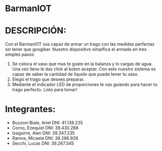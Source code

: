 # BarmanIOT

# DESCRIPCIÓN:

Con el BarmanIOT sos capaz de armar un trago con las medidas perfectas sin tener que googlear. Nuestro dispositivo simplfica el armado en tres simples pasos:
1) Se coloca el vaso que mas te guste en la balanza y lo cargas de agua. Una vez lleno le das click al boton aceptar. Con esto nuestro sistema es capaz de saber la cantidad de liquido que puede tener tu vaso.
2) Elegis el trago que desees preparar.
3) Mediante el indicador LED de proporciones te vas guiando para hacer tu trago perfecto.
Listo para tomar!

# Integrantes: 
  - Buzzoni Biale, Ariel DNI: 41.138.235 
  - Corno, Ezequiel DNI: 39.430.288
  - Izaguirre, Alan DNI: 39.347.235
  - Ramos, Micaela DNI: 39.266.928
  - Secchi, Lucas DNI: 39.267.345
  
